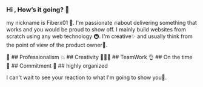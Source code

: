 ### Hi , How’s it going? 👋
my nickname is Fiberx01 👋.
I'm passionate 🔥about delivering something that works and you would be proud to show off. I mainly build websites from scratch using any web technology 🚇. I'm creative✨ and usually think from the point of view of the product owner👷.

💯 ## Professionalism
💥 ## Creativity
🧑‍🤝‍🧑 ## TeamWork
👌 ## On the time
👮 ## Commitment
📄 ## highly organized 

I can't wait to see your reaction to what I'm going to show you🗽.


